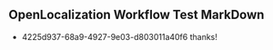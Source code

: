 ## OpenLocalization Workflow Test MarkDown
* 4225d937-68a9-4927-9e03-d803011a40f6 thanks!

<!--HONumber=Jul16_HO3-->


